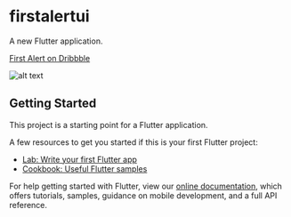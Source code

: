 # firstalertui

A new Flutter application.

[First Alert on Dribbble](https://dribbble.com/shots/10876304-Get-First-Alert-App-Redesign)


![alt text](https://i.imgur.com/43lDExk.png "First Alert UI")


## Getting Started

This project is a starting point for a Flutter application.

A few resources to get you started if this is your first Flutter project:

- [Lab: Write your first Flutter app](https://flutter.dev/docs/get-started/codelab)
- [Cookbook: Useful Flutter samples](https://flutter.dev/docs/cookbook)

For help getting started with Flutter, view our
[online documentation](https://flutter.dev/docs), which offers tutorials,
samples, guidance on mobile development, and a full API reference.
